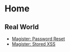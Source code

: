 # Home
## Real World
  - [Magister: Password Reset](Real_World/Magister/Password_reset)
  - [Magister: Stored XSS](Real_World/Magister/Elo_Bronnen)
